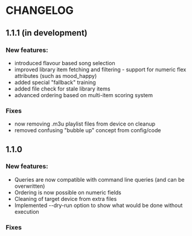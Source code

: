 # CHANGELOG

## 1.1.1 (in development)

### New features:
- introduced flavour based song selection
- improved library item fetching and filtering - support for numeric flex attributes (such as mood_happy) 
- added special "fallback" training
- added file check for stale library items 
- advanced ordering based on multi-item scoring system


### Fixes
- now removing .m3u playlist files from device on cleanup
- removed confusing "bubble up" concept from config/code


## 1.1.0

### New features:
- Queries are now compatible with command line queries (and can be overwritten)
- Ordering is now possible on numeric fields
- Cleaning of target device from extra files
- Implemented --dry-run option to show what would be done without execution

### Fixes
